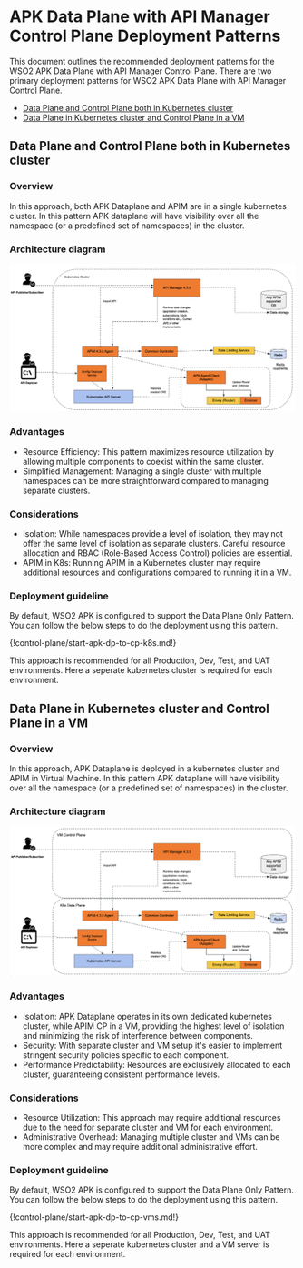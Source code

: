# APK Data Plane with API Manager Control Plane Deployment Patterns

This document outlines the recommended deployment patterns for the WSO2 APK Data Plane with API Manager Control Plane. There are two primary deployment patterns for WSO2 APK Data Plane with API Manager Control Plane.

* [Data Plane and Control Plane both in Kubernetes cluster](#data-plane-and-control-plane-both-in-kubernetes-cluster)
* [Data Plane in Kubernetes cluster and Control Plane in a VM](#data-plane-in-kubernetes-cluster-and-control-plane-in-a-vm)

## Data Plane and Control Plane both in Kubernetes cluster

### Overview

In this approach, both APK Dataplane and APIM are in a single kubernetes cluster. In this pattern APK dataplane will have visibility over all the namespace (or a predefined set of namespaces) in the cluster.

### Architecture diagram

[![apk_cp_to_dp](../../assets/img/deployment-patterns/APK_DP_TO_CP_K8s.png)](../../assets/img/deployment-patterns/APK_DP_TO_CP_K8s.png)

### Advantages

* Resource Efficiency: This pattern maximizes resource utilization by allowing multiple components to coexist within the same cluster.
* Simplified Management: Managing a single cluster with multiple namespaces can be more straightforward compared to managing separate clusters.

### Considerations

* Isolation: While namespaces provide a level of isolation, they may not offer the same level of isolation as separate clusters. Careful resource allocation and RBAC (Role-Based Access Control) policies are essential.
* APIM in K8s: Running APIM in a Kubernetes cluster may require additional resources and configurations compared to running it in a VM.

### Deployment guideline

By default, WSO2 APK is configured to support the Data Plane Only Pattern. You can follow the below steps to do the deployment using this pattern.

{!control-plane/start-apk-dp-to-cp-k8s.md!}


This approach is recommended for all Production, Dev, Test, and UAT environments. Here a seperate kubernetes cluster is required for each environment.


## Data Plane in Kubernetes cluster and Control Plane in a VM

### Overview

In this approach, APK Dataplane is deployed in a kubernetes cluster and APIM in Virtual Machine. In this pattern APK dataplane will have visibility over all the namespace (or a predefined set of namespaces) in the cluster.

### Architecture diagram

[![ap_cp_to_dp_vms](../../assets/img/deployment-patterns/APK_DP_TO_CP_VMs.png)](../../assets/img/deployment-patterns/APK_DP_TO_CP_VMs.png)

### Advantages

* Isolation: APK Dataplane operates in its own dedicated kubernetes cluster, while APIM CP in a VM, providing the highest level of isolation and minimizing the risk of interference between components.
* Security: With separate cluster and VM setup it's easier to implement stringent security policies specific to each component.
* Performance Predictability: Resources are exclusively allocated to each cluster, guaranteeing consistent performance levels.

### Considerations

* Resource Utilization: This approach may require additional resources due to the need for separate cluster and VM for each environment.
* Administrative Overhead: Managing multiple cluster and VMs can be more complex and may require additional administrative effort.

### Deployment guideline

By default, WSO2 APK is configured to support the Data Plane Only Pattern. You can follow the below steps to do the deployment using this pattern.

{!control-plane/start-apk-dp-to-cp-vms.md!}


This approach is recommended for all Production, Dev, Test, and UAT environments. Here a seperate kubernetes cluster and a VM server is required for each environment.
